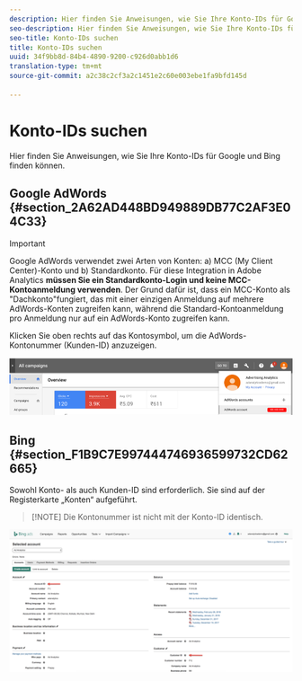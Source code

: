 ```yaml
---
description: Hier finden Sie Anweisungen, wie Sie Ihre Konto-IDs für Google und Bing finden können.
seo-description: Hier finden Sie Anweisungen, wie Sie Ihre Konto-IDs für Google und Bing finden können.
seo-title: Konto-IDs suchen
title: Konto-IDs suchen
uuid: 34f9bb8d-84b4-4890-9200-c926d0abb1d6
translation-type: tm+mt
source-git-commit: a2c38c2cf3a2c1451e2c60e003ebe1fa9bfd145d

---
```



# Konto-IDs suchen

Hier finden Sie Anweisungen, wie Sie Ihre Konto-IDs für Google und Bing finden können.

## Google AdWords {#section_2A62AD448BD949889DB77C2AF3E04C33}

>[!IMPORTANT]
>
>Google AdWords verwendet zwei Arten von Konten: a) MCC (My Client Center)-Konto und b) Standardkonto. Für diese Integration in Adobe Analytics **müssen Sie ein Standardkonto-Login und keine MCC-Kontoanmeldung verwenden**. Der Grund dafür ist, dass ein MCC-Konto als "Dachkonto"fungiert, das mit einer einzigen Anmeldung auf mehrere AdWords-Konten zugreifen kann, während die Standard-Kontoanmeldung pro Anmeldung nur auf ein AdWords-Konto zugreifen kann.

Klicken Sie oben rechts auf das Kontosymbol, um die AdWords-Kontonummer (Kunden-ID) anzuzeigen.

![](assets/google_account.png)

## Bing {#section_F1B9C7E997444746936599732CD62665}

Sowohl Konto- als auch Kunden-ID sind erforderlich. Sie sind auf der Registerkarte „Konten“ aufgeführt.

> [!NOTE] Die Kontonummer ist nicht mit der Konto-ID identisch.

![](assets/bing_id.png)